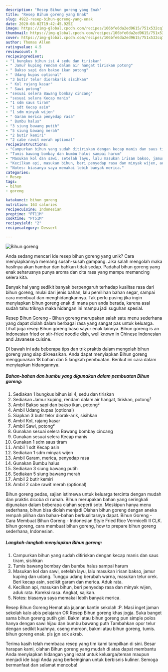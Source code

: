 ```yaml
---
description: "Resep Bihun goreng yang Enak"
title: "Resep Bihun goreng yang Enak"
slug: 4922-resep-bihun-goreng-yang-enak
date: 2020-08-02T19:42:45.925Z
image: https://img-global.cpcdn.com/recipes/106bfe6da2ed9615/751x532cq70/bihun-goreng-foto-resep-utama.jpg
thumbnail: https://img-global.cpcdn.com/recipes/106bfe6da2ed9615/751x532cq70/bihun-goreng-foto-resep-utama.jpg
cover: https://img-global.cpcdn.com/recipes/106bfe6da2ed9615/751x532cq70/bihun-goreng-foto-resep-utama.jpg
author: Thomas Allen
ratingvalue: 4.5
reviewcount: 9
recipeingredient:
- "1 bungkus bihun isi 4 sedu dan tiriskan"
- " Jamur kuping rendam dalam air hangat tiriskan potong"
- " Bakso sapi dan bakso ikan potong"
- " Udang kupas optional"
- "3 butir telor diorakarik sisihkan"
- " Kol rajang kasar"
- " Sawi potong"
- "sesuai selera Bawang bombay cincang"
- "sesuai selera Kecap manis"
- "1 sdm saus tiram"
- "1 sdt Kecap asin"
- "1 sdm minyak wijen"
- " Garam merica penyedap rasa"
- " Bumbu halus"
- "3 siung bawang putih"
- "5 siung bawang merah"
- "2 butir kemiri"
- "2 cabe rawit merah optional"
recipeinstructions:
- "Campurkan bihun yang sudah ditiriskan dengan kecap manis dan saus tiram, sisihkan"
- "Tumis bawang bombay dan bumbu halus sampai harum"
- "Masukan kol dan sawi, setelah layu, lalu masukan irisan bakso, jamur kuping dan udang. Tunggu udang berubah warna, masukan telur orek. Beri kecap asin, sedikit garam dan merica. Aduk rata."
- "Kecilkan api, masukan bihun, beri penyedap rasa dan minyak wijen, aduk rata. Koreksi rasa. Angkat, sajikan."
- "Notes: biasanya saya memakai lebih banyak merica."
categories:
- Resep
tags:
- bihun
- goreng

katakunci: bihun goreng 
nutrition: 163 calories
recipecuisine: Indonesian
preptime: "PT11M"
cooktime: "PT51M"
recipeyield: "2"
recipecategory: Dessert

---
```



![Bihun goreng](https://img-global.cpcdn.com/recipes/106bfe6da2ed9615/751x532cq70/bihun-goreng-foto-resep-utama.jpg)

Anda sedang mencari ide resep bihun goreng yang unik? Cara menyiapkannya memang susah-susah gampang. Jika salah mengolah maka hasilnya akan hambar dan bahkan tidak sedap. Padahal bihun goreng yang enak seharusnya punya aroma dan cita rasa yang mampu memancing selera kita.

Banyak hal yang sedikit banyak berpengaruh terhadap kualitas rasa dari bihun goreng, mulai dari jenis bahan, lalu pemilihan bahan segar, sampai cara membuat dan menghidangkannya. Tak perlu pusing jika ingin menyiapkan bihun goreng enak di mana pun anda berada, karena asal sudah tahu triknya maka hidangan ini mampu jadi suguhan spesial.

Resep Bihun Goreng - Bihun goreng merupakan salah satu menu sederhana yang dapat diolah dalam berbagai rasa yang sangat pas untuk keluarga. Lihat juga resep Bihun goreng baso sayur enak lainnya. Bihun goreng is an Indonesian fried or stir-fried noodle dish, well known in Chinese Indonesian and Javanese cuisine.


Di bawah ini ada beberapa tips dan trik praktis dalam mengolah bihun goreng yang siap dikreasikan. Anda dapat menyiapkan Bihun goreng menggunakan 18 bahan dan 5 langkah pembuatan. Berikut ini cara dalam menyiapkan hidangannya.

<!--inarticleads1-->

##### Bahan-bahan dan bumbu yang digunakan dalam pembuatan Bihun goreng:

1. Sediakan 1 bungkus bihun isi 4, sedu dan tiriskan
1. Sediakan  Jamur kuping, rendam dalam air hangat, tiriskan, potong²
1. Ambil  Bakso sapi dan bakso ikan, potong²
1. Ambil  Udang kupas (optional)
1. Siapkan 3 butir telor diorak-arik, sisihkan
1. Ambil  Kol, rajang kasar
1. Ambil  Sawi, potong²
1. Gunakan sesuai selera Bawang bombay cincang
1. Gunakan sesuai selera Kecap manis
1. Gunakan 1 sdm saus tiram
1. Ambil 1 sdt Kecap asin
1. Sediakan 1 sdm minyak wijen
1. Ambil  Garam, merica, penyedap rasa
1. Gunakan  Bumbu halus
1. Sediakan 3 siung bawang putih
1. Sediakan 5 siung bawang merah
1. Ambil 2 butir kemiri
1. Ambil 2 cabe rawit merah (optional)


Bihun goreng pedas, sajian istimewa untuk keluarga tercinta dengan mudah dan praktis dicoba di rumah. Bihun merupakan bahan yang seringkali digunakan dalam beberapa olahan seperti soto. Meskipun hanya menu sederhana, bihun bisa diolah menjadi Olahan bihun goreng dengan aneka rempah pilihan dan bahan-bahan berkualitasnya dapat. Bihun Goreng - Cara Membuat Bihun Goreng - Indonesian Style Fried Rice Vermicelli II CLK. bihun goreng, cara membuat bihun goreng, how to prepare bihun goreng sederhana, Indonesian. 

<!--inarticleads2-->

##### Langkah-langkah menyiapkan Bihun goreng:

1. Campurkan bihun yang sudah ditiriskan dengan kecap manis dan saus tiram, sisihkan
1. Tumis bawang bombay dan bumbu halus sampai harum
1. Masukan kol dan sawi, setelah layu, lalu masukan irisan bakso, jamur kuping dan udang. Tunggu udang berubah warna, masukan telur orek. Beri kecap asin, sedikit garam dan merica. Aduk rata.
1. Kecilkan api, masukan bihun, beri penyedap rasa dan minyak wijen, aduk rata. Koreksi rasa. Angkat, sajikan.
1. Notes: biasanya saya memakai lebih banyak merica.


Resep Bihun Goreng Hemat ala jajanan kantin sekolah :P. Masi inget jaman sekolah kalo abis pelajaran OR Resep Bihun goreng khas jogja. Suka banget sama bihun goreng putih gini. Bakmi atau bihun goreng pun simple polos hanya dengan sawi hijau dan bumbu bawang puth Tambahkan opor telur dengan sedikit kuahnya, oseng mercon, bakmi atau bihun goreng, tumis. bihun goreng enak. pls jgn sok akrab. 

Terima kasih telah membaca resep yang tim kami tampilkan di sini. Besar harapan kami, olahan Bihun goreng yang mudah di atas dapat membantu Anda menyiapkan hidangan yang lezat untuk keluarga/teman maupun menjadi ide bagi Anda yang berkeinginan untuk berbisnis kuliner. Semoga bermanfaat dan selamat mencoba!

